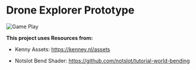 # Drone Explorer Prototype

![Game Play](https://github.com/palmerdesigns/DroneExplorer/blob/main/Readme_Images/DroneExplorer.gif)

**This project uses Resources from:**

- Kenny Assets: https://kenney.nl/assets

- Notslot Bend Shader: https://github.com/notslot/tutorial-world-bending
